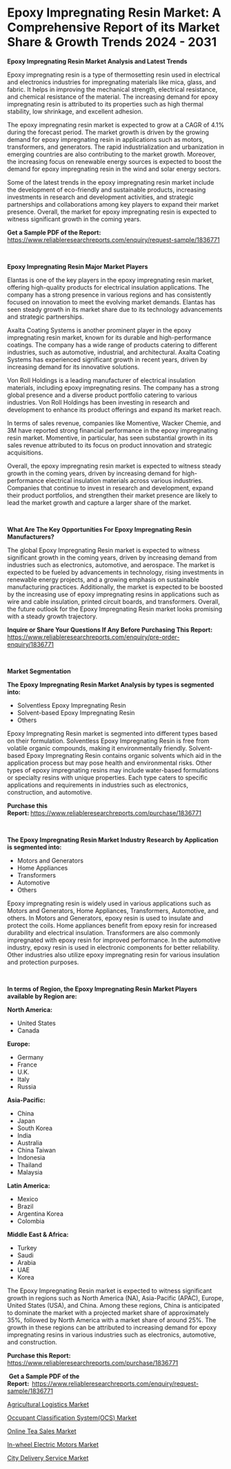 <p><h1>Epoxy Impregnating Resin Market: A Comprehensive Report of its Market Share & Growth Trends 2024 - 2031</h1></p><p><strong>Epoxy Impregnating Resin Market Analysis and Latest Trends</strong></p>
<p><p>Epoxy impregnating resin is a type of thermosetting resin used in electrical and electronics industries for impregnating materials like mica, glass, and fabric. It helps in improving the mechanical strength, electrical resistance, and chemical resistance of the material. The increasing demand for epoxy impregnating resin is attributed to its properties such as high thermal stability, low shrinkage, and excellent adhesion.</p><p>The epoxy impregnating resin market is expected to grow at a CAGR of 4.1% during the forecast period. The market growth is driven by the growing demand for epoxy impregnating resin in applications such as motors, transformers, and generators. The rapid industrialization and urbanization in emerging countries are also contributing to the market growth. Moreover, the increasing focus on renewable energy sources is expected to boost the demand for epoxy impregnating resin in the wind and solar energy sectors.</p><p>Some of the latest trends in the epoxy impregnating resin market include the development of eco-friendly and sustainable products, increasing investments in research and development activities, and strategic partnerships and collaborations among key players to expand their market presence. Overall, the market for epoxy impregnating resin is expected to witness significant growth in the coming years.</p></p>
<p><strong>Get a Sample PDF of the Report:&nbsp;</strong> <a href="https://www.reliableresearchreports.com/enquiry/request-sample/1836771">https://www.reliableresearchreports.com/enquiry/request-sample/1836771</a></p>
<p>&nbsp;</p>
<p><strong>Epoxy Impregnating Resin Major Market Players</strong></p>
<p><p>Elantas is one of the key players in the epoxy impregnating resin market, offering high-quality products for electrical insulation applications. The company has a strong presence in various regions and has consistently focused on innovation to meet the evolving market demands. Elantas has seen steady growth in its market share due to its technology advancements and strategic partnerships.</p><p>Axalta Coating Systems is another prominent player in the epoxy impregnating resin market, known for its durable and high-performance coatings. The company has a wide range of products catering to different industries, such as automotive, industrial, and architectural. Axalta Coating Systems has experienced significant growth in recent years, driven by increasing demand for its innovative solutions.</p><p>Von Roll Holdings is a leading manufacturer of electrical insulation materials, including epoxy impregnating resins. The company has a strong global presence and a diverse product portfolio catering to various industries. Von Roll Holdings has been investing in research and development to enhance its product offerings and expand its market reach.</p><p>In terms of sales revenue, companies like Momentive, Wacker Chemie, and 3M have reported strong financial performance in the epoxy impregnating resin market. Momentive, in particular, has seen substantial growth in its sales revenue attributed to its focus on product innovation and strategic acquisitions.</p><p>Overall, the epoxy impregnating resin market is expected to witness steady growth in the coming years, driven by increasing demand for high-performance electrical insulation materials across various industries. Companies that continue to invest in research and development, expand their product portfolios, and strengthen their market presence are likely to lead the market growth and capture a larger share of the market.</p></p>
<p>&nbsp;</p>
<p><strong>What Are The Key Opportunities For Epoxy Impregnating Resin Manufacturers?</strong></p>
<p><p>The global Epoxy Impregnating Resin market is expected to witness significant growth in the coming years, driven by increasing demand from industries such as electronics, automotive, and aerospace. The market is expected to be fueled by advancements in technology, rising investments in renewable energy projects, and a growing emphasis on sustainable manufacturing practices. Additionally, the market is expected to be boosted by the increasing use of epoxy impregnating resins in applications such as wire and cable insulation, printed circuit boards, and transformers. Overall, the future outlook for the Epoxy Impregnating Resin market looks promising with a steady growth trajectory.</p></p>
<p><strong>Inquire or Share Your Questions If Any Before Purchasing This Report:</strong> <a href="https://www.reliableresearchreports.com/enquiry/pre-order-enquiry/1836771">https://www.reliableresearchreports.com/enquiry/pre-order-enquiry/1836771</a></p>
<p>&nbsp;</p>
<p><strong>Market Segmentation</strong></p>
<p><strong>The Epoxy Impregnating Resin Market Analysis by types is segmented into:</strong></p>
<p><ul><li>Solventless Epoxy Impregnating Resin</li><li>Solvent-based Epoxy Impregnating Resin</li><li>Others</li></ul></p>
<p><p>Epoxy Impregnating Resin market is segmented into different types based on their formulation. Solventless Epoxy Impregnating Resin is free from volatile organic compounds, making it environmentally friendly. Solvent-based Epoxy Impregnating Resin contains organic solvents which aid in the application process but may pose health and environmental risks. Other types of epoxy impregnating resins may include water-based formulations or specialty resins with unique properties. Each type caters to specific applications and requirements in industries such as electronics, construction, and automotive.</p></p>
<p><strong>Purchase this Report:&nbsp;</strong><a href="https://www.reliableresearchreports.com/purchase/1836771">https://www.reliableresearchreports.com/purchase/1836771</a></p>
<p>&nbsp;</p>
<p><strong>The Epoxy Impregnating Resin Market Industry Research by Application is segmented into:</strong></p>
<p><ul><li>Motors and Generators</li><li>Home Appliances</li><li>Transformers</li><li>Automotive</li><li>Others</li></ul></p>
<p><p>Epoxy impregnating resin is widely used in various applications such as Motors and Generators, Home Appliances, Transformers, Automotive, and others. In Motors and Generators, epoxy resin is used to insulate and protect the coils. Home appliances benefit from epoxy resin for increased durability and electrical insulation. Transformers are also commonly impregnated with epoxy resin for improved performance. In the automotive industry, epoxy resin is used in electronic components for better reliability. Other industries also utilize epoxy impregnating resin for various insulation and protection purposes.</p></p>
<p>&nbsp;</p>
<p><strong>In terms of Region, the Epoxy Impregnating Resin Market Players available by Region are:</strong></p>
<p>
    <p> <strong> North America: </strong>
        <ul>
            <li>United States</li>
            <li>Canada</li>
        </ul>
        </p> 
    <p> <strong> Europe: </strong>
        <ul>
            <li>Germany</li>
            <li>France</li>
            <li>U.K.</li>
            <li>Italy</li>
            <li>Russia</li>
        </ul>
        </p> 
    <p> <strong> Asia-Pacific: </strong>
        <ul>
            <li>China</li>
            <li>Japan</li>
            <li>South Korea</li>
            <li>India</li>
            <li>Australia</li>
            <li>China Taiwan</li>
            <li>Indonesia</li>
            <li>Thailand</li>
            <li>Malaysia</li>
        </ul>
        </p> 
    <p> <strong> Latin America: </strong>
        <ul>
            <li>Mexico</li>
            <li>Brazil</li>
            <li>Argentina Korea</li>
            <li>Colombia</li>
        </ul>
        </p> 
    <p> <strong> Middle East & Africa: </strong>
        <ul>
            <li>Turkey</li>
            <li>Saudi</li>
            <li>Arabia</li>
            <li>UAE</li>
            <li>Korea</li>
        </ul>
    </p>
    </p>
<p><p>The Epoxy Impregnating Resin market is expected to witness significant growth in regions such as North America (NA), Asia-Pacific (APAC), Europe, United States (USA), and China. Among these regions, China is anticipated to dominate the market with a projected market share of approximately 35%, followed by North America with a market share of around 25%. The growth in these regions can be attributed to increasing demand for epoxy impregnating resins in various industries such as electronics, automotive, and construction.</p></p>
<p><strong>Purchase this Report: </strong><a href="https://www.reliableresearchreports.com/purchase/1836771">https://www.reliableresearchreports.com/purchase/1836771</a></p>
<p>&nbsp;<strong>Get a Sample PDF of the Report:&nbsp;&nbsp;</strong><a href="https://www.reliableresearchreports.com/enquiry/request-sample/1836771">https://www.reliableresearchreports.com/enquiry/request-sample/1836771</a></p>
<p><strong></strong></p>
<p><p><a href="https://medium.com/@catherinemartinez15/agricultural-logistics-market-trends-and-market-analysis-forecasted-for-period-2024-2031-a61532b7ee17">Agricultural Logistics Market</a></p><p><a href="https://github.com/guneycigdem35/Market-Research-Report-List-2/blob/main/occupant-classification-systemocs-market.md">Occupant Classification System(OCS) Market</a></p><p><a href="https://medium.com/@catherinemartinez15/online-tea-sales-market-insight-market-trends-growth-forecasted-from-2024-to-2031-59743f764227">Online Tea Sales Market</a></p><p><a href="https://github.com/bentleemidoriestelle7o/Market-Research-Report-List-1/blob/main/in-wheel-electric-motors-market.md">In-wheel Electric Motors Market</a></p><p><a href="https://medium.com/@catherinemartinez15/city-delivery-service-market-share-evolution-and-market-growth-trends-2024-2031-c6478fa3eed0">City Delivery Service Market</a></p></p>